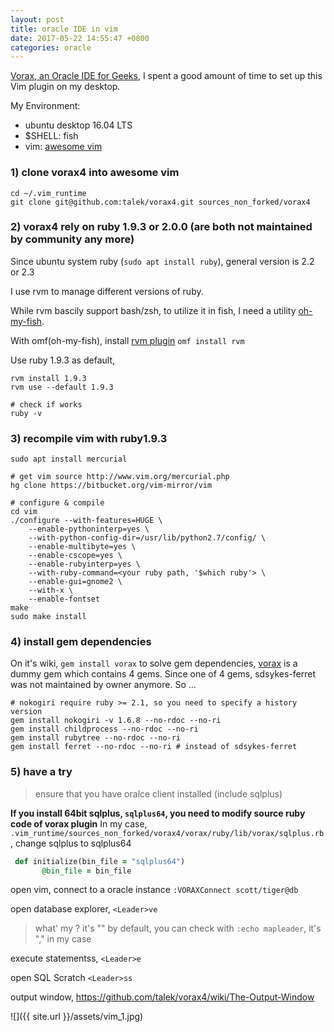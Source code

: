 ```yaml
---
layout: post
title: oracle IDE in vim
date: 2017-05-22 14:55:47 +0800
categories: oracle
---
```


[Vorax, an Oracle IDE for Geeks](https://github.com/talek/vorax4), I spent a good amount of time to set up this Vim plugin on my desktop.

My Environment:
- ubuntu desktop 16.04 LTS
- $SHELL: fish
- vim: [awesome vim](https://github.com/genghuiluo/vimrc)

### 1) clone vorax4 into awesome vim

```
cd ~/.vim_runtime
git clone git@github.com:talek/vorax4.git sources_non_forked/vorax4
```

### 2) vorax4 rely on ruby 1.9.3 or 2.0.0 (are both not maintained by community any more)

Since ubuntu system ruby (`sudo apt install ruby`), general version is 2.2 or 2.3

I use rvm to manage different versions of ruby.

While rvm bascily support bash/zsh, to utilize it in fish, I need a utility [oh-my-fish](https://github.com/oh-my-fish/oh-my-fish).

With omf(oh-my-fish), install [rvm plugin](https://github.com/oh-my-fish/plugin-rvm) `omf install rvm`

Use ruby 1.9.3 as default,
```
rvm install 1.9.3
rvm use --default 1.9.3

# check if works
ruby -v
```

### 3) recompile vim with ruby1.9.3

```
sudo apt install mercurial

# get vim source http://www.vim.org/mercurial.php
hg clone https://bitbucket.org/vim-mirror/vim

# configure & compile
cd vim
./configure --with-features=HUGE \
    --enable-pythoninterp=yes \
    --with-python-config-dir=/usr/lib/python2.7/config/ \
    --enable-multibyte=yes \
    --enable-cscope=yes \
    --enable-rubyinterp=yes \
    --with-ruby-command=<your ruby path, '$which ruby'> \
    --enable-gui=gnome2 \
    --with-x \
    --enable-fontset
make
sudo make install
```
### 4) install gem dependencies

On it's wiki, `gem install vorax` to solve gem dependencies, [vorax](https://rubygems.org/gems/vorax) is a dummy gem which contains 4 gems.
Since one of 4 gems, sdsykes-ferret was not maintained by owner anymore. So ...
```
# nokogiri require ruby >= 2.1, so you need to specify a history version
gem install nokogiri -v 1.6.8 --no-rdoc --no-ri
gem install childprocess --no-rdoc --no-ri
gem install rubytree --no-rdoc --no-ri
gem install ferret --no-rdoc --no-ri # instead of sdsykes-ferret
```

### 5) have a try

> ensure that you have oralce client installed (include sqlplus)

**If you install 64bit sqlplus, `sqlplus64`, you need to modify source ruby code of vorax plugin**
In my case, `.vim_runtime/sources_non_forked/vorax4/vorax/ruby/lib/vorax/sqlplus.rb`, change sqlplus to sqlplus64
``` ruby
 def initialize(bin_file = "sqlplus64")                                                                                                                                                   
       @bin_file = bin_file
```

open vim, connect to a oracle instance `:VORAXConnect scott/tiger@db`

open database explorer, `<Leader>ve`
	
> what' my <Leader>? it's "\" by default, you can check with `:echo mapleader`, it's "," in my case

execute statementss, `<Leader>e`

open SQL Scratch `<Leader>ss`

output window, https://github.com/talek/vorax4/wiki/The-Output-Window

![]({{ site.url }}/assets/vim_1.jpg)






